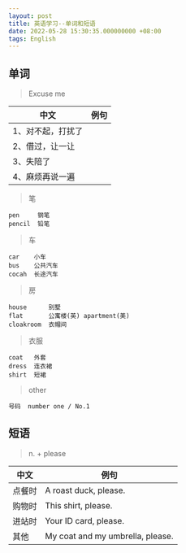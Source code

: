 ```yaml
---
layout: post
title: 英语学习--单词和短语
date: 2022-05-28 15:30:35.000000000 +08:00
tags: English
---
```


## 单词

> Excuse me

中文 | 例句
---- | ----
1、对不起，打扰了 | 
2、借过，让一让 |
3、失陪了 |
4、麻烦再说一遍 |



> 笔

```
pen     钢笔 
pencil  铅笔 
```

> 车

```
car    小车 
bus    公共汽车 
cocah  长途汽车 
```

> 房

```
house      别墅 
flat       公寓楼(英) apartment(美) 
cloakroom  衣帽间
```

> 衣服

```
coat   外套 
dress  连衣裙 
shirt  短裙 
```

> other

```
号码  number one / No.1
```

## 短语

> n. + please 

中文 | 例句
---- | ----
点餐时 | A roast duck, please.
购物时 | This shirt, please.
进站时 | Your ID card, please.
其他   | My coat and my umbrella, please.
